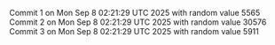 Commit 1 on Mon Sep  8 02:21:29 UTC 2025 with random value 5565
Commit 2 on Mon Sep  8 02:21:29 UTC 2025 with random value 30576
Commit 3 on Mon Sep  8 02:21:29 UTC 2025 with random value 5911
